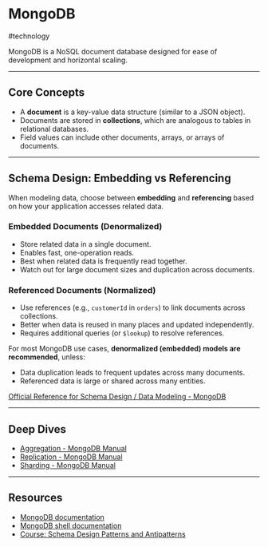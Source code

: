 # MongoDB

#technology

MongoDB is a NoSQL document database designed for ease of development and horizontal scaling.

---
## Core Concepts

- A **document** is a key-value data structure (similar to a JSON object).
- Documents are stored in **collections**, which are analogous to tables in relational databases.
- Field values can include other documents, arrays, or arrays of documents.

---
## Schema Design: Embedding vs Referencing

When modeling data, choose between **embedding** and **referencing** based on how your application accesses related data.

### Embedded Documents (Denormalized)

- Store related data in a single document.
- Enables fast, one-operation reads.
- Best when related data is frequently read together.
- Watch out for large document sizes and duplication across documents.
### Referenced Documents (Normalized)

- Use references (e.g., `customerId` in `orders`) to link documents across collections.
- Better when data is reused in many places and updated independently.
- Requires additional queries (or `$lookup`) to resolve references.

For most MongoDB use cases, **denormalized (embedded) models are recommended**, unless:

- Data duplication leads to frequent updates across many documents.
- Referenced data is large or shared across many entities.

[Official Reference for Schema Design / Data Modeling - MongoDB](https://www.mongodb.com/docs/manual/data-modeling/)

---
## Deep Dives

- [Aggregation - MongoDB Manual](https://www.mongodb.com/docs/manual/aggregation/)
- [Replication - MongoDB Manual](https://www.mongodb.com/docs/manual/replication/)
- [Sharding - MongoDB Manual](https://www.mongodb.com/docs/manual/sharding/) 

---
## Resources

- [MongoDB documentation](https://www.mongodb.com/docs/manual/)
- [MongoDB shell documentation](https://www.mongodb.com/docs/mongodb-shell/)
- [Course: Schema Design Patterns and Antipatterns](https://learn.mongodb.com/courses/schema-design-patterns-and-antipatterns)